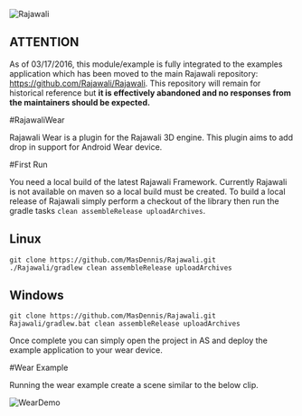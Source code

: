 ![Rajawali](http://www.rozengain.com/files/rajawali-logo.jpg)

## ATTENTION
As of 03/17/2016, this module/example is fully integrated to the examples application which has been moved to the main Rajawali repository: https://github.com/Rajawali/Rajawali. This repository will remain for historical reference but **it is effectively abandoned and no responses from the maintainers should be expected.**

#RajawaliWear

Rajawali Wear is a plugin for the Rajawali 3D engine. This plugin aims to add drop in support for Android Wear device.

#First Run

You need a local build of the latest Rajawali Framework. Currently Rajawali is not available on maven so a local build must be created. To build a local release of Rajawali simply perform a checkout of the library then run the gradle tasks ```clean assembleRelease uploadArchives```.

## Linux
```
git clone https://github.com/MasDennis/Rajawali.git
./Rajawali/gradlew clean assembleRelease uploadArchives
```

## Windows
```
git clone https://github.com/MasDennis/Rajawali.git
Rajawali/gradlew.bat clean assembleRelease uploadArchives
```

Once complete you can simply open the project in AS and deploy the example application to your wear device.

#Wear Example

Running the wear example create a scene similar to the below clip.

![WearDemo](https://cloud.githubusercontent.com/assets/1614281/6610492/64aad72a-c836-11e4-9548-30f0978e65ca.gif)
